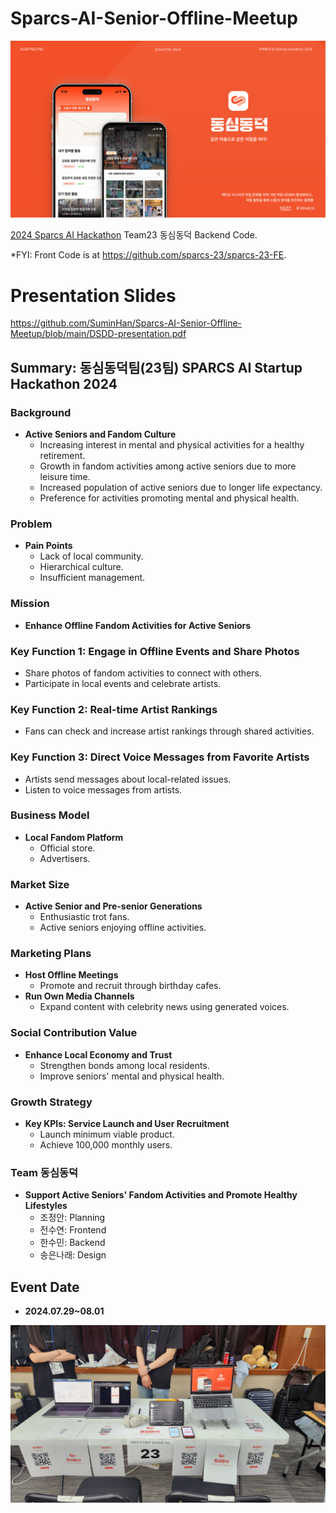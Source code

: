 # Sparcs-AI-Senior-Offline-Meetup

![alt text](https://github.com/SuminHan/Sparcs-AI-Senior-Offline-Meetup/blob/main/DSDD-front-page.png?raw=true)

[2024 Sparcs AI Hackathon](https://event.sparcs.org/sash24) Team23 동심동덕 Backend Code.

*FYI: Front Code is at <https://github.com/sparcs-23/sparcs-23-FE>.


# Presentation Slides
<https://github.com/SuminHan/Sparcs-AI-Senior-Offline-Meetup/blob/main/DSDD-presentation.pdf>

## Summary: 동심동덕팀(23팀) SPARCS AI Startup Hackathon 2024

### Background
- **Active Seniors and Fandom Culture**
  - Increasing interest in mental and physical activities for a healthy retirement.
  - Growth in fandom activities among active seniors due to more leisure time.
  - Increased population of active seniors due to longer life expectancy.
  - Preference for activities promoting mental and physical health.

### Problem
- **Pain Points**
  - Lack of local community.
  - Hierarchical culture.
  - Insufficient management.

### Mission
- **Enhance Offline Fandom Activities for Active Seniors**

### Key Function 1: Engage in Offline Events and Share Photos
  - Share photos of fandom activities to connect with others.
  - Participate in local events and celebrate artists.

### Key Function 2: Real-time Artist Rankings
  - Fans can check and increase artist rankings through shared activities.

### Key Function 3: Direct Voice Messages from Favorite Artists
  - Artists send messages about local-related issues.
  - Listen to voice messages from artists.

### Business Model
- **Local Fandom Platform**
  - Official store.
  - Advertisers.

### Market Size
- **Active Senior and Pre-senior Generations**
  - Enthusiastic trot fans.
  - Active seniors enjoying offline activities.

### Marketing Plans
- **Host Offline Meetings**
  - Promote and recruit through birthday cafes.
- **Run Own Media Channels**
  - Expand content with celebrity news using generated voices.

### Social Contribution Value
- **Enhance Local Economy and Trust**
  - Strengthen bonds among local residents.
  - Improve seniors' mental and physical health.

### Growth Strategy
- **Key KPIs: Service Launch and User Recruitment**
  - Launch minimum viable product.
  - Achieve 100,000 monthly users.

### Team 동심동덕
- **Support Active Seniors' Fandom Activities and Promote Healthy Lifestyles**
  - 조정안: Planning
  - 전수연: Frontend
  - 한수민: Backend
  - 송은나래: Design

## Event Date
- **2024.07.29~08.01**



![alt text](https://github.com/SuminHan/Sparcs-AI-Senior-Offline-Meetup/blob/main/DSDD-booth-picture.jpg?raw=true)
